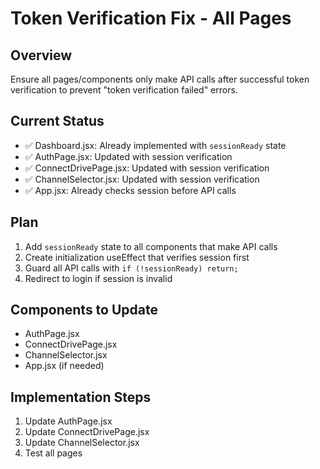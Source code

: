# Token Verification Fix - All Pages

## Overview
Ensure all pages/components only make API calls after successful token verification to prevent "token verification failed" errors.

## Current Status
- ✅ Dashboard.jsx: Already implemented with `sessionReady` state
- ✅ AuthPage.jsx: Updated with session verification
- ✅ ConnectDrivePage.jsx: Updated with session verification
- ✅ ChannelSelector.jsx: Updated with session verification
- ✅ App.jsx: Already checks session before API calls

## Plan
1. Add `sessionReady` state to all components that make API calls
2. Create initialization useEffect that verifies session first
3. Guard all API calls with `if (!sessionReady) return;`
4. Redirect to login if session is invalid

## Components to Update
- AuthPage.jsx
- ConnectDrivePage.jsx
- ChannelSelector.jsx
- App.jsx (if needed)

## Implementation Steps
1. Update AuthPage.jsx
2. Update ConnectDrivePage.jsx
3. Update ChannelSelector.jsx
4. Test all pages
